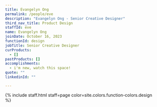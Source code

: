 ```yaml
---
title: Evangelyn Ong
permalink: /people/eve
description: "Evangelyn Ong - Senior Creative Designer"
third_nav_title: Product Design
staffId: eve
name: Evangelyn Ong
joinDate: October 16, 2023
functionId: design
jobTitle: Senior Creative Designer
curProducts:
  - []
pastProducts: []
accomplishments:
  - i'm new, watch this space!
quote: ""
linkedinId: ""

---
```


{% include staff.html staff=page color=site.colors.function-colors.design %}
